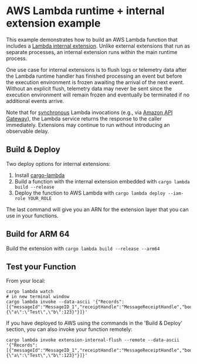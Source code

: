 # AWS Lambda runtime + internal extension example

This example demonstrates how to build an AWS Lambda function that includes a
[Lambda internal extension](https://docs.aws.amazon.com/lambda/latest/dg/runtimes-extensions-api.html).
Unlike external extensions that run as separate processes, an internal extension runs within the
main runtime process.

One use case for internal extensions is to flush logs or telemetry data after the Lambda runtime
handler has finished processing an event but before the execution environment is frozen awaiting the
arrival of the next event. Without an explicit flush, telemetry data may never be sent since the
execution environment will remain frozen and eventually be terminated if no additional events arrive.

Note that for
[synchronous](https://docs.aws.amazon.com/lambda/latest/dg/invocation-sync.html) Lambda invocations
(e.g., via
[Amazon API Gateway](https://docs.aws.amazon.com/apigateway/latest/developerguide/set-up-lambda-integrations.html)),
the Lambda service returns the response to the caller immediately. Extensions may continue to run
without introducing an observable delay.

## Build & Deploy
Two deploy options for internal extensions: 

1. Install [cargo-lambda](https://github.com/cargo-lambda/cargo-lambda#installation)
2. Build a function with the internal extension embedded with `cargo lambda build --release`
3. Deploy the function to AWS Lambda with `cargo lambda deploy --iam-role YOUR_ROLE`

The last command will give you an ARN for the extension layer that you can use in your functions.

## Build for ARM 64

Build the extension with `cargo lambda build --release --arm64`


## Test your Function

From your local:
```
cargo lambda watch
# in new terminal window
cargo lambda invoke --data-ascii '{"Records":[{"messageId":"MessageID_1","receiptHandle":"MessageReceiptHandle","body":"{\"a\":\"Test\",\"b\":123}"}]}'
```

If you have deployed to AWS using the commands in the 'Build & Deploy' section, you can also invoke your function remotely:
```
cargo lambda invoke extension-internal-flush --remote --data-ascii '{"Records":[{"messageId":"MessageID_1","receiptHandle":"MessageReceiptHandle","body":"{\"a\":\"Test\",\"b\":123}"}]}'
```